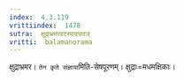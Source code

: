 ```yaml
---
index:  4.3.119
vrittiindex:  1478
sutra:  क्षुद्राभ्रमरवटरपादपादञ्
vritti:  balamanorama 
---
```


क्षुद्राभ्रमर। `तेन कृते संज्ञाया`मिति-सेषपूरणम्। क्षुद्राः=मधमक्षिकाः। 

